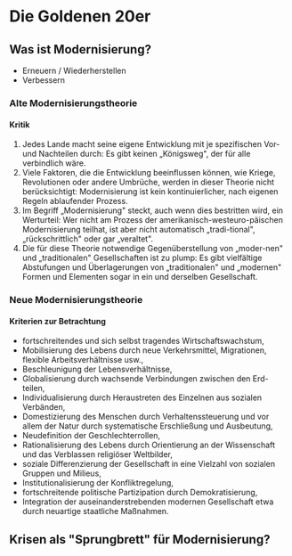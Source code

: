 # Die Goldenen 20er

## Was ist Modernisierung?

- Erneuern / Wiederherstellen
- Verbessern

### Alte Modernisierungstheorie

#### Kritik

1. Jedes Lande macht seine eigene Entwicklung mit je spezifischen Vor- und Nachteilen durch: Es gibt keinen „Königsweg", der für alle verbindlich wäre.
2. Viele Faktoren, die die Entwicklung beeinflussen können, wie Kriege, Revolutionen oder andere Umbrüche, werden in dieser Theorie nicht berücksichtigt: Modernisierung ist kein kontinuierlicher, nach eigenen Regeln ablaufender Prozess.
3. Im Begriff „Modernisierung" steckt, auch wenn dies bestritten wird, ein Werturteil: Wer nicht am Prozess der amerikanisch-westeuro-päischen Modernisierung teilhat, ist aber nicht automatisch „tradi-tional", „rückschrittlich" oder gar „veraltet".
4. Die für diese Theorie notwendige Gegenüberstellung von „moder-nen" und „traditionalen" Gesellschaften ist zu plump: Es gibt vielfältige Abstufungen und Überlagerungen von „traditionalen" und „modernen" Formen und Elementen sogar in ein und derselben Gesellschaft.

### Neue Modernisierungstheorie

#### Kriterien zur Betrachtung

- fortschreitendes und sich selbst tragendes Wirtschaftswachstum,
- Mobilisierung des Lebens durch neue Verkehrsmittel, Migrationen, flexible Arbeitsverhältnisse usw.,
- Beschleunigung der Lebensverhältnisse,
- Globalisierung durch wachsende Verbindungen zwischen den Erd-
  teilen,
- Individualisierung durch Heraustreten des Einzelnen aus sozialen
  Verbänden,
- Domestizierung des Menschen durch Verhaltenssteuerung und vor allem der Natur durch systematische Erschließung und Ausbeutung,
- Neudefinition der Geschlechterrollen,
- Rationalisierung des Lebens durch Orientierung an der Wissenschaft und das Verblassen religiöser Weltbilder,
- soziale Differenzierung der Gesellschaft in eine Vielzahl von sozialen Gruppen und Milieus,
- Institutionalisierung der Konfliktregelung,
- fortschreitende politische Partizipation durch Demokratisierung,
- Integration der auseinanderstrebenden modernen Gesellschaft etwa
  durch neuartige staatliche Maßnahmen.

## Krisen als "Sprungbrett" für Modernisierung?
